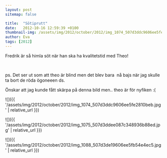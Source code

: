 ```yaml
---
layout: post
sitemap: false

title:  "Sötiprutt"
date:   2012-10-16 12:59:39 +0100
thumbnail-img: /assets/img/2012/october/2012/img_1074_507d3ddc9606ee5fe2810beb.jpg
author: Eva
tags: [2012]
---
```


Fredrik är så himla söt när han ska ha kvalitetstid med Theo! 




 




ps. Det ser ut som att theo är blind men det blev bara  nå bajs när jag skulle ta bort de röda ögoneeen ds. 
















Önskar att jag kunde fått skärpa på denna bild men.. theo är för nyfiken :(

![]({{ '/assets/img/2012/october/2012/img_1074_507d3ddc9606ee5fe2810beb.jpg'  | relative_url }})

![]({{ '/assets/img/2012/october/2012/img_1075_507d3ddee087c348936b88ed.jpg'  | relative_url }})

![]({{ '/assets/img/2012/october/2012/img_1088_507d3de19606ee5fb54e4ec5.jpg'  | relative_url }})

